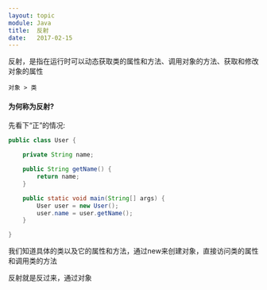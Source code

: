 ```yaml
---
layout: topic
module: Java
title:  反射
date:   2017-02-15
---
```


反射，是指在运行时可以动态获取类的属性和方法、调用对象的方法、获取和修改对象的属性

`对象 > 类`

#### 为何称为反射?

先看下“正”的情况:

```java
public class User {

    private String name;

    public String getName() {
        return name;
    }

    public static void main(String[] args) {
        User user = new User();
        user.name = user.getName();
    }

}
```

我们知道具体的类以及它的属性和方法，通过new来创建对象，直接访问类的属性和调用类的方法

反射就是反过来，通过对象
